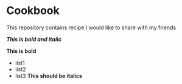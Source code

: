 # Cookbook
This repository contains recipe I would like to share with my friends


***This is bold and italic***

**This is bold**
- list1
- list2
- list3
__This should be italics__